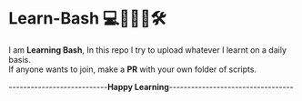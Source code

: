# Learn-Bash 💻🧑🏼‍💻🛠️
I am **Learning Bash**, In this repo I try to upload whatever I learnt on a daily basis.<br>
If anyone wants to join, make a **PR** with your own folder of scripts.<br>

---------------------------**Happy Learning**----------------------------------
